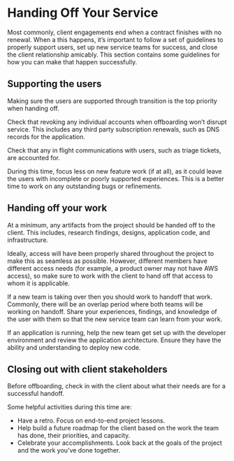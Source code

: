 # Handing Off Your Service

Most commonly, client engagements end when a contract finishes with no renewal. When a this happens, it’s important to follow a set of guidelines to properly support users, set up new service teams for success, and close the client relationship amicably. This section contains some guidelines for how you can make that happen successfully.

## Supporting the users

Making sure the users are supported through transition is the top priority when handing off.

Check that revoking any individual accounts when offboarding won’t disrupt service. This includes any third party subscription renewals, such as DNS records for the application.

Check that any in flight communications with users, such as triage tickets, are accounted for.

During this time, focus less on new feature work (if at all), as it could leave the users with incomplete or poorly supported experiences. This is a better time to work on any outstanding bugs or refinements.

## Handing off your work

At a minimum, any artifacts from the project should be handed off to the client. This includes, research findings, designs, application code, and infrastructure.

Ideally, access will have been properly shared throughout the project to make this as seamless as possible. However, different members have different access needs (for example, a product owner may not have AWS access), so make sure to work with the client to hand off that access to whom it is applicable.

If a new team is taking over then you should work to handoff that work. Commonly, there will be an overlap period where both teams will be working on handoff. Share your experiences, findings, and knowledge of the user with them so that the new service team can learn from your work.

If an application is running, help the new team get set up with the developer environment and review the application architecture. Ensure they have the ability and understanding to deploy new code.

## Closing out with client stakeholders

Before offboarding, check in with the client about what their needs are for a successful handoff.

Some helpful activities during this time are:

- Have a retro. Focus on end-to-end project lessons.
- Help build a future roadmap for the client based on the work the team has done, their priorities, and capacity.
- Celebrate your accomplishments. Look back at the goals of the project and the work you’ve done together.